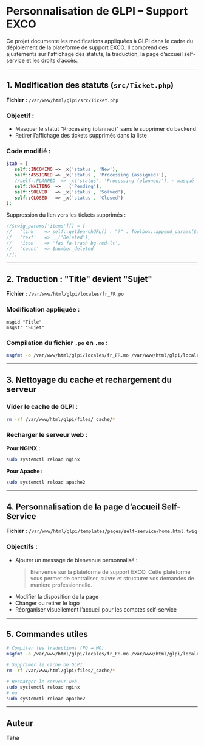 # Personnalisation de GLPI – Support EXCO

Ce projet documente les modifications appliquées à GLPI dans le cadre du déploiement de la plateforme de support EXCO. Il comprend des ajustements sur l'affichage des statuts, la traduction, la page d’accueil self-service et les droits d’accès.

---

## 1. Modification des statuts (`src/Ticket.php`)

**Fichier :** `/var/www/html/glpi/src/Ticket.php`

### Objectif :
- Masquer le statut "Processing (planned)" sans le supprimer du backend
- Retirer l’affichage des tickets supprimés dans la liste

### Code modifié :

```php
$tab = [
   self::INCOMING => _x('status', 'New'),
   self::ASSIGNED => _x('status', 'Processing (assigned)'),
   //self::PLANNED  => _x('status', 'Processing (planned)'), ← masqué
   self::WAITING  => __('Pending'),
   self::SOLVED   => _x('status', 'Solved'),
   self::CLOSED   => _x('status', 'Closed')
];
```

Suppression du lien vers les tickets supprimés :

```php
//$twig_params['items'][] = [
//   'link'   => self::getSearchURL() . "?" . Toolbox::append_params($options),
//   'text'   => __('Deleted'),
//   'icon'   => 'fas fa-trash bg-red-lt',
//   'count'  => $number_deleted
//];
```

---

## 2. Traduction : "Title" devient "Sujet"

**Fichier :** `/var/www/html/glpi/locales/fr_FR.po`

### Modification appliquée :

```po
msgid "Title"
msgstr "Sujet"
```

### Compilation du fichier `.po` en `.mo` :

```bash
msgfmt -o /var/www/html/glpi/locales/fr_FR.mo /var/www/html/glpi/locales/fr_FR.po
```

---

## 3. Nettoyage du cache et rechargement du serveur

### Vider le cache de GLPI :

```bash
rm -rf /var/www/html/glpi/files/_cache/*
```

### Recharger le serveur web :

**Pour NGINX :**
```bash
sudo systemctl reload nginx
```

**Pour Apache :**
```bash
sudo systemctl reload apache2
```

---

## 4. Personnalisation de la page d’accueil Self-Service

**Fichier :** `/var/www/html/glpi/templates/pages/self-service/home.html.twig`

### Objectifs :
- Ajouter un message de bienvenue personnalisé :
  > Bienvenue sur la plateforme de support EXCO. Cette plateforme vous permet de centraliser, suivre et structurer vos demandes de manière professionnelle.
- Modifier la disposition de la page
- Changer ou retirer le logo
- Réorganiser visuellement l’accueil pour les comptes self-service

---

## 5. Commandes utiles

```bash
# Compiler les traductions (PO → MO)
msgfmt -o /var/www/html/glpi/locales/fr_FR.mo /var/www/html/glpi/locales/fr_FR.po

# Supprimer le cache de GLPI
rm -rf /var/www/html/glpi/files/_cache/*

# Recharger le serveur web
sudo systemctl reload nginx
# ou
sudo systemctl reload apache2
```

---

## Auteur

**Taha**  
